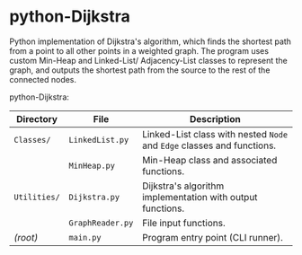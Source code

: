 # python-Dijkstra
Python implementation of Dijkstra's algorithm, which finds the shortest path from a point to all other points in a weighted graph. The program uses custom Min-Heap and Linked-List/ Adjacency-List classes to represent the graph, and outputs the shortest path from the source to the rest of the connected nodes.

python-Dijkstra:

| Directory       | File             | Description                                                             |
|----------------|------------------|-------------------------------------------------------------------------|
| `Classes/`      | `LinkedList.py`  | Linked-List class with nested `Node` and `Edge` classes and functions. |
|                | `MinHeap.py`     | Min-Heap class and associated functions.                                |
| `Utilities/`    | `Dijkstra.py`    | Dijkstra's algorithm implementation with output functions.             |
|                | `GraphReader.py` | File input functions.                                                   |
| *(root)*        | `main.py`        | Program entry point (CLI runner).                                      |
